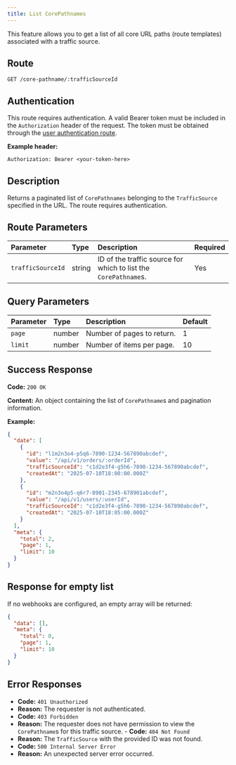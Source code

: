 ```yaml
---
title: List CorePathnames
---
```


This feature allows you to get a list of all core URL paths (route templates) associated with a traffic source.

## Route

`GET /core-pathname/:trafficSourceId`

## Authentication

This route requires authentication. A valid Bearer token must be included in the `Authorization` header of the request. The token must be obtained through the [user authentication route](/api/user/authuser/).

**Example header:**

```
Authorization: Bearer <your-token-here>
```

## Description

Returns a paginated list of `CorePathnames` belonging to the `TrafficSource` specified in the URL. The route requires authentication.

## Route Parameters

| Parameter         | Type   | Description                                                     | Required |
| :---------------- | :----- | :-------------------------------------------------------------- | :------- |
| `trafficSourceId` | string | ID of the traffic source for which to list the `CorePathname`s. | Yes      |

## Query Parameters

| Parameter | Type   | Description                | Default |
| :-------- | :----- | :------------------------- | :------ |
| `page`    | number | Number of pages to return. | 1       |
| `limit`   | number | Number of items per page.  | 10      |

## Success Response

**Code:** `200 OK`

**Content:** An object containing the list of `CorePathname`s and pagination information.

**Example:**

```json
{
  "date": [
    {
      "id": "l1m2n3o4-p5q6-7890-1234-567890abcdef",
      "value": "/api/v1/orders/:orderId",
      "trafficSourceId": "c1d2e3f4-g5h6-7890-1234-567890abcdef",
      "createdAt": "2025-07-10T18:00:00.000Z"
    },
    {
      "id": "m2n3o4p5-q6r7-8901-2345-678901abcdef",
      "value": "/api/v1/users/:userId",
      "trafficSourceId": "c1d2e3f4-g5h6-7890-1234-567890abcdef",
      "createdAt": "2025-07-10T18:05:00.000Z"
    }
  ],
  "meta": {
    "total": 2,
    "page": 1,
    "limit": 10
  }
}
```

## Response for empty list

If no webhooks are configured, an empty array will be returned:

```json
{
  "data": [],
  "meta": {
    "total": 0,
    "page": 1,
    "limit": 10
  }
}
```

## Error Responses

- **Code:** `401 Unauthorized`
- **Reason:** The requester is not authenticated.
- **Code:** `403 Forbidden`
- **Reason:** The requester does not have permission to view the `CorePathname`s for this traffic source. - **Code:** `404 Not Found`
- **Reason:** The `TrafficSource` with the provided ID was not found.
- **Code:** `500 Internal Server Error`
- **Reason:** An unexpected server error occurred.
